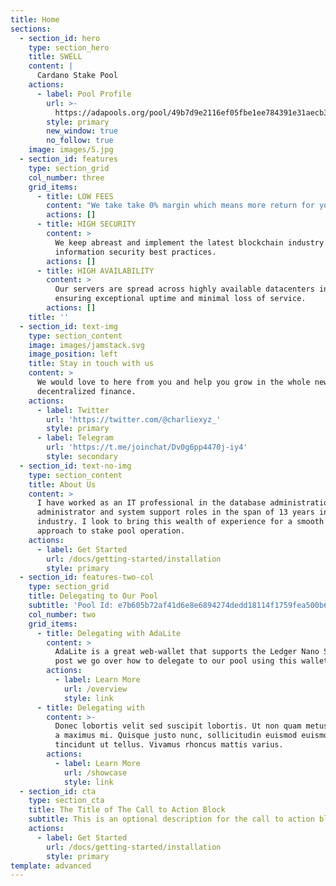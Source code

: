 ```yaml
---
title: Home
sections:
  - section_id: hero
    type: section_hero
    title: SWELL
    content: |
      Cardano Stake Pool
    actions:
      - label: Pool Profile
        url: >-
          https://adapools.org/pool/49b7d9e2116ef05fbe1ee784391e31aecb360bbba2e979f389ae3d89
        style: primary
        new_window: true
        no_follow: true
    image: images/5.jpg
  - section_id: features
    type: section_grid
    col_number: three
    grid_items:
      - title: LOW FEES
        content: "We take take 0% margin which means more return for you.\_\n\n"
        actions: []
      - title: HIGH SECURITY
        content: >
          We keep abreast and implement the latest blockchain industry
          information security best practices.
        actions: []
      - title: HIGH AVAILABILITY
        content: >
          Our servers are spread across highly available datacenters in Europe 
          ensuring exceptional uptime and minimal loss of service.
        actions: []
    title: ''
  - section_id: text-img
    type: section_content
    image: images/jamstack.svg
    image_position: left
    title: Stay in touch with us
    content: >
      We would love to here from you and help you grow in the whole new world of
      decentralized finance.
    actions:
      - label: Twitter
        url: 'https://twitter.com/@charliexyz_'
        style: primary
      - label: Telegram
        url: 'https://t.me/joinchat/Dv0g6pp4470j-iy4'
        style: secondary
  - section_id: text-no-img
    type: section_content
    title: About Us
    content: >
      I have worked as an IT professional in the database administration, system
      administrator and system support roles in the span of 13 years in the
      industry. I look to bring this wealth of experience for a smooth sailing
      approach to stake pool operation.
    actions:
      - label: Get Started
        url: /docs/getting-started/installation
        style: primary
  - section_id: features-two-col
    type: section_grid
    title: Delegating to Our Pool
    subtitle: 'Pool Id: e7b605b72af41d6e8e6894274dedd18114f1759fea500b6d07031535'
    col_number: two
    grid_items:
      - title: Delegating with AdaLite
        content: >
          AdaLite is a great web-wallet that supports the Ledger Nano S. In this
          post we go over how to delegate to our pool using this wallet.
        actions:
          - label: Learn More
            url: /overview
            style: link
      - title: Delegating with
        content: >-
          Donec lobortis velit sed suscipit lobortis. Ut non quam metus. Nullam
          a maximus mi. Quisque justo nunc, sollicitudin euismod euismod at,
          tincidunt ut tellus. Vivamus rhoncus mattis varius.
        actions:
          - label: Learn More
            url: /showcase
            style: link
  - section_id: cta
    type: section_cta
    title: The Title of The Call to Action Block
    subtitle: This is an optional description for the call to action block.
    actions:
      - label: Get Started
        url: /docs/getting-started/installation
        style: primary
template: advanced
---
```

